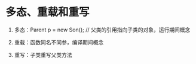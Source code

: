 # 多态、重载和重写

1. 多态：Parent p = new Son(); // 父类的引用指向子类的对象，运行期间概念

2. 重载：函数同名不同参，编译期间概念

3. 重写：子类重写父类方法